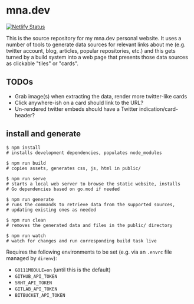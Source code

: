# mna.dev

[![Netlify Status](https://api.netlify.com/api/v1/badges/9dca90a6-815f-4f87-844f-5f1d1c6eaaa4/deploy-status)](https://app.netlify.com/sites/mna-dev/deploys)

This is the source repository for my mna.dev personal website. It uses
a number of tools to generate data sources for relevant links about me
(e.g. twitter account, blog, articles, popular repositories, etc.) and
this gets turned by a build system into a web page that presents those
data sources as clickable "tiles" or "cards".

## TODOs

* Grab image(s) when extracting the data, render more twitter-like cards
* Click anywhere-ish on a card should link to the URL?
* Un-rendered twitter embeds should have a Twitter indication/card-header?

## install and generate

```
$ npm install
# installs development dependencies, populates node_modules

$ npm run build
# copies assets, generates css, js, html in public/

$ npm run serve
# starts a local web server to browse the static website, installs
# Go dependencies based on go.mod if needed

$ npm run generate
# runs the commands to retrieve data from the supported sources,
# updating existing ones as needed

$ npm run clean
# removes the generated data and files in the public/ directory

$ npm run watch
# watch for changes and run corresponding build task live
```

Requires the following environments to be set (e.g. via an `.envrc` file
managed by `direnv`):

* `GO111MODULE=on` (until this is the default)
* `GITHUB_API_TOKEN`
* `SRHT_API_TOKEN`
* `GITLAB_API_TOKEN`
* `BITBUCKET_API_TOKEN`

